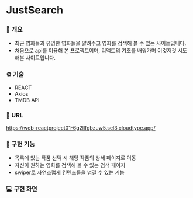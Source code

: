 # JustSearch

### :memo: 개요
- 최근 영화들과 유명한 영화들을 알려주고 영화를 검색해 볼 수 있는 사이트입니다.
- 처음으로 api를 이용해 본 프로젝트이며, 리액트의 기초를 배워가며 이것저것 시도해본 사이트입니다.

### ⚙️ 기술
- REACT
- Axios
- TMDB API

### 🔗 URL
<https://web-reactproject01-6g2llfgbzuw5.sel3.cloudtype.app/>

### 🧰 구현 기능
- 목록에 있는 작품 선택 시 해당 작품의 상세 페이지로 이동
- 자신이 원하는 영화를 검색해 볼 수 있는 검색 페이지
- swiper로 자연스럽게 컨텐츠들을 넘길 수 있는 기능

### 💻 구현 화면
